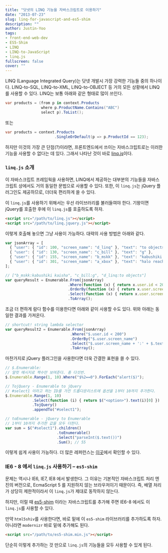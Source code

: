 ```yaml
---
title: "닷넷의 LINQ 기능을 자바스크립트로 이용하기"
date: "2013-07-23"
slug: linq-for-javascript-and-es5-shim
description: ""
author: Justin-Yoo
tags:
- front-end-web-dev
- ES5-Shim
- LINQ
- LINQ-to-JavaScript
- linq.js
fullscreen: false
cover: ""
---
```


LINQ (Language Integrated Query)는 닷넷 개발시 가장 강력한 기능들 중의 하나이다. LINQ-to-SQL, LINQ-to-XML, LINQ-to-OBJECT 등 거의 모든 상황에서 LINQ를 사용할 수 있다. LINQ는 보통 아래와 같은 형태로 많이 쓰인다.

```csharp
var products = (from p in context.Products
                where p.ProductName.Contains("ABC")
                select p).ToList();

```

또는

```csharp
var products = context.Products
                      .SingleOrDefault(p => p.ProductId == 123);

```

하지만 이것의 가장 큰 단점(?)이라면, 프론트엔드에서 쓰이는 자바스크립트로는 이러한 기능을 사용할 수 없다는 데 있다. 그래서 나타난 것이 바로 [linq.js](http://linqjs.codeplex.com)이다.

### `linq.js` 소개

이 자바스크립트 프레임웍을 사용하면, LINQ에서 제공하는 대부분의 기능들을 자바스크립트 상에서도 거의 동일한 문법으로 사용할 수 있다. 또한, 이 `linq.js`는 jQuery 플러그인도 제공하므로, 더더욱 편리하게 쓸 수 있다.

이 `linq.js`를 사용하기 위해서는 우선 라이브러리를 불러들여야 한다. 기왕이면 jQuery를 호출한 후에 이 `linq.js`를 호출하도록 하자.

```html
<script src="/path/to/linq.js"></script>
<script src="/path/to/linq.jquery.js"></script>

```

이렇게 호출해 놓으면 그냥 사용이 가능하다. 대략의 사용 방법은 아래와 같다.

```js
var jsonArray = [
  { "user": { "id": 100, "screen_name": "d_linq" }, "text": "to objects" },
  { "user": { "id": 130, "screen_name": "c_bill" }, "text": "g" },
  { "user": { "id": 155, "screen_name": "b_mskk" }, "text": "kabushiki kaisha" },
  { "user": { "id": 301, "screen_name": "a_xbox" }, "text": "halo reach" }
];

// ["b_mskk:kabushiki kaisha", "c_bill:g", "d_linq:to objects"]
var queryResult = Enumerable.From(jsonArray)
                            .Where(function (x) { return x.user.id < 200 })
                            .OrderBy(function (x) { return x.user.screen_name })
                            .Select(function (x) { return x.user.screen_name + ':' + x.text })
                            .ToArray();

```

조금 더 편하게 람다 함수를 이용한다면 아래와 같이 사용할 수도 있다. 위와 아래는 동일한 결과를 가져온다.

```js
// shortcut! string lambda selector
var queryResult2 = Enumerable.From(jsonArray)
                             .Where("$.user.id < 200")
                             .OrderBy("$.user.screen_name")
                             .Select("$.user.screen_name + ':' + $.text")
                             .ToArray();

```

마찬가지로 jQuery 플러그인을 사용한다면 더욱 간결한 표현을 쓸 수 있다.

```js
// $.Enumerable:
// 알럿 메시지로 짝수만 보여준다. 총 다섯번.
$.Enumerable.Range(1, 10).Where("$%2==0").ForEach("alert($)");

// TojQuery - Enumerable to jQuery
// #select1 이라고 하는 ID를 가진 드롭다운리스트에 옵션을 1부터 10까지 추가한다.
$.Enumerable.Range(1, 10)
            .Select(function (i) { return $("<option>").text(i)[0] })
            .TojQuery()
            .appendTo("#select1");

// toEnumerable - jQuery to Enumerable
// 1부터 10까지 추가한 값을 모두 더한다.
var sum = $("#select1").children()
                       .toEnumerable()
                       .Select("parseInt($.text())")
                       .Sum(); // 55

```

이렇게 쉽게 사용이 가능하다. 더 많은 레퍼런스는 [이곳](http://neue.cc/reference.htm)에서 확인할 수 있다.

### IE6 - 8 에서 `linq.js` 사용하기 – `es5-shim`

문제는 역시나 IE6, IE7, IE8 에서 발생한다. 그 이유는 기본적인 자바스크립트 처리 엔진의 버전으로, EcmaScript 5 를 지원하지 않는 브라우저이기 때문이다. 즉, 배열 처리가 상당히 제한적이라서 이 `linq.js`가 제대로 동작하지 않는다.

하지만, 이럴 때 [es5-shim](https://github.com/kriskowal/es5-shim) 이라는 자바스크립트를 추가해 주면 IE6-8 에서도 이 `linq.js`를 사용할 수 있다.

만약 `html5shiv`를 사용한다면, 바로 밑에 이 `es5-shim` 라이브러리를 추가하도록 하자. 아니라면 `modernizr` 바로 밑에 추가해도 된다.

```html
<script src="/path/to/es5-shim.min.js"></script>

```

단순히 이렇게 추가하는 것 만으로 `linq.js`의 기능들을 모두 사용할 수 있게 된다.
